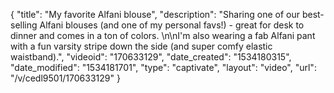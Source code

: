 {
    "title": "My favorite Alfani blouse",
    "description": "Sharing one of our best-selling Alfani blouses (and one of my personal favs!) - great for desk to dinner and comes in a ton of colors. \n\nI'm also wearing a fab Alfani pant with a fun varsity stripe down the side (and super comfy elastic waistband).",
    "videoid": "170633129",
    "date_created": "1534180315",
    "date_modified": "1534181701",
    "type": "captivate",
    "layout": "video",
    "url": "\/v\/cedl9501\/170633129"
}